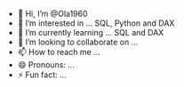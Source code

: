 - 👋 Hi, I’m @Ola1960
- 👀 I’m interested in ... SQL, Python and DAX 
- 🌱 I’m currently learning ... SQL and DAX
- 💞️ I’m looking to collaborate on ...
- 📫 How to reach me ...
- 😄 Pronouns: ...
- ⚡ Fun fact: ...

<!---
Ola1960/Ola1960 is a ✨ special ✨ repository because its `README.md` (this file) appears on your GitHub profile.
You can click the Preview link to take a look at your changes.
--->
